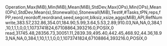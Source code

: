 Operation,Max(MiB),Min(MiB),Mean(MiB),StdDev,Max(OPs),Min(OPs),Mean(OPs),StdDev,Mean(s),Stonewall(s),Stonewall(MiB),Test#,#Tasks,tPN,reps,fPP,reord,reordoff,reordrand,seed,segcnt,blksiz,xsize,aggs(MiB),API,RefNum
write,383.57,232.86,354.01,184.90,5.99,3.64,5.53,2.89,910.03,NA,NA,0,384,1,10,1,1,1,0,0,1,1073741824,67108864,393216.0,POSIX,0
read,31745.48,28356.73,30051.11,2839.39,495.40,442.45,468.92,44.36,18.93,NA,NA,0,384,1,10,1,1,1,0,0,1,1073741824,67108864,393216.0,POSIX,0
